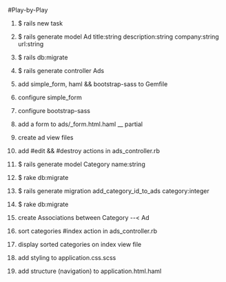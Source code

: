 #Play-by-Play

1. $ rails new task

2. $ rails generate model Ad title:string description:string company:string url:string

3. $ rails db:migrate

4. $ rails generate controller Ads

5. add simple_form, haml && bootstrap-sass to Gemfile

6. configure simple_form

7. configure bootstrap-sass

8. add a form to ads/_form.html.haml __ partial

9. create ad view files

10. add #edit && #destroy actions in ads_controller.rb

11. $ rails generate model Category name:string

12. $ rake db:migrate

13. $ rails generate migration add_category_id_to_ads category:integer

14. $ rake db:migrate

15. create Associations between Category --< Ad

16. sort categories #index action in ads_controller.rb

17. display sorted categories on index view file

18. add styling to application.css.scss

19. add structure (navigation) to application.html.haml
